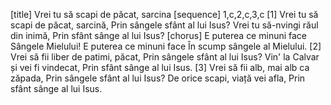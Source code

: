 [title] Vrei tu să scapi de păcat, sarcina
[sequence] 1,c,2,c,3,c
[1]
Vrei tu să scapi de păcat, sarcină,
Prin sângele sfânt al lui Isus?
Vrei tu să-nvingi răul din inimă,
Prin sfânt sânge al lui Isus?
[chorus]
E puterea ce minuni face
Sângele Mielului!
E puterea ce minuni face
În scump sângele al Mielului.
[2]
Vrei să fii liber de patimi, păcat,
Prin sângele sfânt al lui Isus?
Vin' la Calvar și vei fi vindecat,
Prin sfânt sânge al lui Isus.
[3]
Vrei să fii alb, mai alb ca zăpada,
Prin sângele sfânt al lui Isus?
De orice scapi, viață vei afla,
Prin sfânt sânge al lui Isus.

